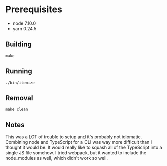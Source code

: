 # Prerequisites
- node 7.10.0
- yarn 0.24.5

## Building

    make

## Running

    ./bin/itemize

## Removal

    make clean

## Notes
This was a LOT of trouble to setup and it's probably not idiomatic. Combining node and TypeScript for a CLI was way more difficult than I thought it would be. It would really like to squash all of the TypeScript into a single JS file somehow. I tried webpack, but it wanted to include the node_modules as well, which didn't work so well.

